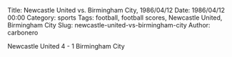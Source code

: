 Title: Newcastle United vs. Birmingham City, 1986/04/12
Date: 1986/04/12 00:00
Category: sports
Tags: football, football scores, Newcastle United, Birmingham City
Slug: newcastle-united-vs-birmingham-city
Author: carbonero


Newcastle United 4 - 1 Birmingham City
